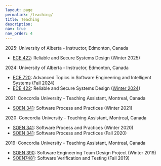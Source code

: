 ```yaml
---
layout: page
permalink: /teaching/
title: Teaching
description: 
nav: true
nav_order: 4
---
```


2025: University of Alberta - Instructor, Edmonton, Canada
- [ECE 422](https://apps.ualberta.ca/catalogue/course/ece/422): Reliable and Secure Systems Design (Winter 2025)

2024: University of Alberta - Instructor, Edmonton, Canada
- [ECE 720](https://apps.ualberta.ca/catalogue/course/ece/720): Advanced Topics in Software Engineering and Intelligent Systems (Fall 2024)
- [ECE 422](https://apps.ualberta.ca/catalogue/course/ece/422): Reliable and Secure Systems Design ([Winter 2024](/ece422))

2021: Concordia University - Teaching Assistant, Montreal, Canada
- [SOEN 341](https://www.concordia.ca/academics/undergraduate/calendar/current/section-71-gina-cody-school-of-engineering-and-computer-science/section-71-70-department-of-computer-science-and-software-engineering/section-71-70-10-computer-science-and-software-engineering-courses.html#:~:text=SOEN%20341%20Software%20Process%20and%20Practices): Software Process and Practices (Winter 2021)

2020: Concordia University - Teaching Assistant, Montreal, Canada
- [SOEN 341](https://www.concordia.ca/academics/undergraduate/calendar/current/section-71-gina-cody-school-of-engineering-and-computer-science/section-71-70-department-of-computer-science-and-software-engineering/section-71-70-10-computer-science-and-software-engineering-courses.html#:~:text=SOEN%20341%20Software%20Process%20and%20Practices): Software Process and Practices (Winter 2020)
- [SOEN 341](https://www.concordia.ca/academics/undergraduate/calendar/current/section-71-gina-cody-school-of-engineering-and-computer-science/section-71-70-department-of-computer-science-and-software-engineering/section-71-70-10-computer-science-and-software-engineering-courses.html#:~:text=SOEN%20341%20Software%20Process%20and%20Practices): Software Process and Practices (Fall 2020)

2019: Concordia University - Teaching Assistant, Montreal, Canada
- [SOEN 390](https://www.concordia.ca/academics/undergraduate/calendar/current/section-71-gina-cody-school-of-engineering-and-computer-science/section-71-70-department-of-computer-science-and-software-engineering/section-71-70-10-computer-science-and-software-engineering-courses.html#3719): Software Engineering Team Design Project (Winter 2019)
- [SOEN7481](https://www.concordia.ca/academics/graduate/calendar/current/gina-cody-school-of-engineering-and-computer-science-courses/computer-science-and-software-engineering-master-s-and-phd-courses.html#:~:text=SOEN%207481%20Software%20Verification%20and%20Testing): Software Verification and Testing (Fall 2019)
